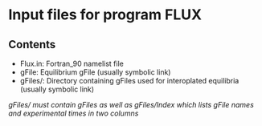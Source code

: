 # Input files for program FLUX

## Contents
- Flux.in: Fortran_90 namelist file
- gFile: Equilibrium gFile (usually symbolic link)
- gFiles/: Directory containing gFiles used for interoplated equilibria (usually symbolic link)

*gFiles/ must contain gFiles as well as gFiles/Index which lists gFile names and experimental times in two columns*
